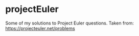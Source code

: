 projectEuler
============

Some of my solutions to Project Euler questions. Taken from: https://projecteuler.net/problems
